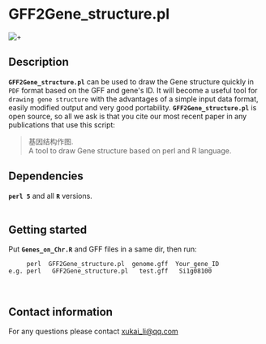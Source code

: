 # GFF2Gene_structure.pl
![+](Plot_gene-Si1g08100.pn)
## Description
__`GFF2Gene_structure.pl`__ can be used to draw the Gene structure quickly in `PDF` format based on the GFF and gene's ID. It will become a useful tool for `drawing gene structure` with the advantages of a simple input data format, easily modified output and very good portability. __`GFF2Gene_structure.pl`__ is open source, so all we ask is that you cite our most recent paper in any publications that use this script:</br>
> 基因结构作图.</br>
> A tool to draw Gene structure based on perl and R language.</br>

## Dependencies
__`perl 5`__ and all __`R`__ versions. </br></br>

## Getting started
Put __`Genes_on_Chr.R`__ and GFF files in a same dir, then run:</br>
```
     perl  GFF2Gene_structure.pl  genome.gff  Your_gene_ID
e.g. perl   GFF2Gene_structure.pl   test.gff   Si1g08100
```
</br>

## Contact information
For any questions please contact xukai_li@qq.com</br>
